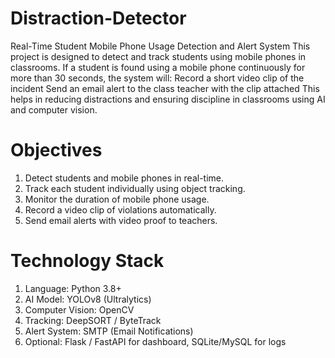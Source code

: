 # Distraction-Detector
Real-Time Student Mobile Phone Usage Detection and Alert System
This project is designed to detect and track students using mobile phones in classrooms.
If a student is found using a mobile phone continuously for more than 30 seconds, the system will:
Record a short video clip of the incident
Send an email alert to the class teacher with the clip attached
This helps in reducing distractions and ensuring discipline in classrooms using AI and computer vision.

# Objectives
1. Detect students and mobile phones in real-time.
2. Track each student individually using object tracking.
3. Monitor the duration of mobile phone usage.
4. Record a video clip of violations automatically.
5. Send email alerts with video proof to teachers.
# Technology Stack
1. Language: Python 3.8+
2. AI Model: YOLOv8 (Ultralytics)
3. Computer Vision: OpenCV
4. Tracking: DeepSORT / ByteTrack
5. Alert System: SMTP (Email Notifications)
6. Optional: Flask / FastAPI for dashboard, SQLite/MySQL for logs
